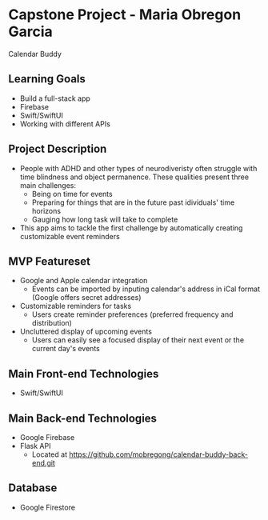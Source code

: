 <!-- # calendar-buddy

back-end for this project is in https://github.com/mobregong/calendar-buddy-back-end.git
 -->
# Capstone Project - Maria Obregon Garcia
Calendar Buddy
	
## Learning Goals
- Build a full-stack app
- Firebase
- Swift/SwiftUI
- Working with different APIs

## Project Description
- People with ADHD and other types of neurodiveristy often struggle with time blindness and object permanence. 
  These qualities present three main challenges: 
	- Being on time for events
	- Preparing for things that are in the future past idividuals' time horizons
	- Gauging how long task will take to complete
- This app aims to tackle the first challenge by automatically creating customizable event reminders

## MVP Featureset
- Google and Apple calendar integration
	- Events can be imported by inputing calendar's address in iCal format (Google offers secret addresses)
- Customizable reminders for tasks
	- Users create reminder preferences (preferred frequency and distribution)
- Uncluttered display of upcoming events
	- Users can easily see a focused display of their next event or the current day's events

## Main Front-end Technologies
- Swift/SwiftUI

## Main Back-end Technologies
- Google Firebase
- Flask API
	- Located at https://github.com/mobregong/calendar-buddy-back-end.git

## Database
- Google Firestore

